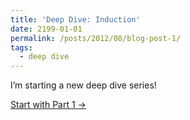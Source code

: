 ```yaml
---
title: 'Deep Dive: Induction'
date: 2199-01-01
permalink: /posts/2012/08/blog-post-1/
tags:
  - deep dive
---
```


I’m starting a new deep dive series!

[Start with Part 1 →](/deep-dive/part1/)

